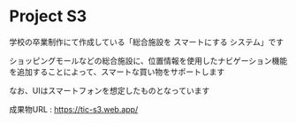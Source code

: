 # Project S3

学校の卒業制作にて作成している「総合施設を スマートにする システム」です

ショッピングモールなどの総合施設に、位置情報を使用したナビゲーション機能を追加することによって、スマートな買い物をサポートします

なお、UIはスマートフォンを想定したものとなっています

成果物URL : https://tic-s3.web.app/
